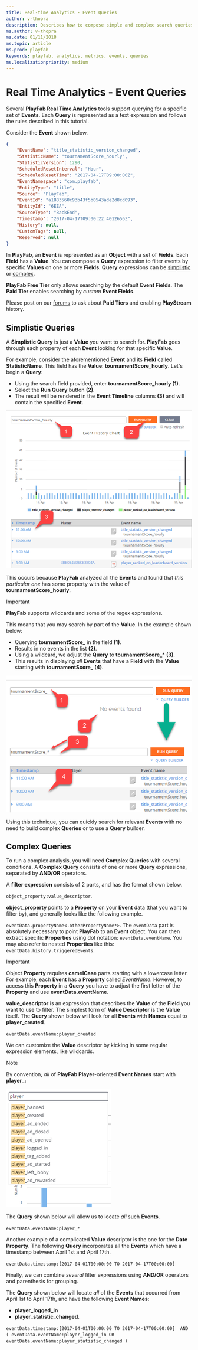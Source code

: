 ```yaml
---
title: Real-time Analytics - Event Queries
author: v-thopra
description: Describes how to compose simple and complex search queries for PlayFab events.
ms.author: v-thopra
ms.date: 01/11/2018
ms.topic: article
ms.prod: playfab
keywords: playfab, analytics, metrics, events, queries
ms.localizationpriority: medium
---
```


# Real Time Analytics - Event Queries

Several **PlayFab Real Time Analytics** tools support querying for a specific set of **Events**. Each **Query** is represented as a text expression and follows the rules described in this tutorial.

Consider the **Event** shown below.

```json
{
    "EventName": "title_statistic_version_changed",
    "StatisticName": "tournamentScore_hourly",
    "StatisticVersion": 1290,
    "ScheduledResetInterval": "Hour",
    "ScheduledResetTime": "2017-04-17T09:00:00Z",
    "EventNamespace": "com.playfab",
    "EntityType": "title",
    "Source": "PlayFab",
    "EventId": "a1883560c93b43f5b0543ade2d8cd093",
    "EntityId": "6EEA",
    "SourceType": "BackEnd",
    "Timestamp": "2017-04-17T09:00:22.4012656Z",
    "History": null,
    "CustomTags": null,
    "Reserved": null
}
```

In **PlayFab**, an **Event** is represented as an **Object** with a set of **Fields**. Each **Field** has a **Value**. You can compose a **Query** expression to filter events by specific **Values** on one or more **Fields**. **Query** expressions can be [simplistic](#simplistic-queries) or [complex](#complex-queries).

**PlayFab Free Tier** only allows searching by the default **Event Fields**. The **Paid Tier** enables searching by *custom* **Event Fields**.

Please post on our [forums](https://community.playfab.com/questions/ask.html) to ask about **Paid Tiers** and enabling **PlayStream** history.

## Simplistic Queries

A **Simplistic Query** is just a **Value** you want to search for. **PlayFab** goes through each property of each **Event** looking for that specific **Value**.

For example, consider the aforementioned **Event** and its **Field** called **StatisticName**.
This field has the **Value**: **tournamentScore_hourly**. Let's begin a **Query**:

- Using the search field provided, enter **tournamentScore_hourly (1)**.
- Select the **Run Query** button **(2)**.
- The result will be rendered in the **Event Timeline** columns **(3)** and will contain the specified **Event**.

![Simplistic Event Query - Straight value](media/tutorials/simplistic-event-query-straight-value.png)  

This occurs because **PlayFab** analyzed all the **Events** and found that *this particular one* has some property with the value of **tournamentScore_hourly**.

> [!IMPORTANT]
> **PlayFab** supports wildcards and some of the regex expressions.

This means that you may search by part of the **Value**. In the example shown below:

- Querying **tournamentScore_** in the field **(1)**.
- Results in no events in the list **(2)**.
- Using a wildcard, we adjust the **Query** to **tournamentScore_*** **(3)**.
- This results in displaying *all* **Events** that have a **Field** with the **Value** starting with **tournamentScore_** **(4)**.

![Simplistic Event Query - Wildcard value](media/tutorials/simplistic-event-query-wildcard-value.png)  

Using this technique, you can quickly search for relevant **Events** with no need to build complex **Queries** or to use a **Query** builder.

## Complex Queries

To run a complex analysis, you will need **Complex Queries** with several conditions. A **Complex Query** consists of one or more **Query** expressions, separated by **AND/OR** operators.

A **filter expression** consists of 2 parts, and has the format shown below.

`object_property:value_descriptor`.

**object_property** points to a **Property** on your **Event** data (that you want to filter by), and generally looks like the following example.

 `eventData.propertyName<.otherPropertyName*>`. The `eventData` part is absolutely necessary to point **PlayFab** to an **Event** object. You can then extract specific **Properties** using dot notation: `eventData.eventName`. You may also refer to nested **Properties** like this: `eventData.history.triggeredEvents`.

> [!IMPORTANT]
> Object **Property** requires **camelCase** parts starting with a lowercase letter. For example, each **Event** has a **Property** called *EventName*. However, to access this **Property** in a **Query** you have to adjust the first letter of the **Property** and use **eventData.eventName**.

**value_descriptor** is an expression that describes the **Value** of the **Field** you want to use to filter. The simplest form of **Value Descriptor** is the **Value** itself. The **Query** shown below will look for all **Events** with **Names** equal to **player_created**.

`eventData.eventName:player_created`

We can customize the **Value** descriptor by kicking in some regular expression elements, like wildcards.

> [!NOTE]
> By convention, *all* of **PlayFab Player**-oriented **Event Names** start with **player_:**

![PlayFab player event names](media/tutorials/playfab-player-event-names.png)  

The **Query** shown below will allow us to locate *all* such **Events**.

`eventData.eventName:player_*`

Another example of a complicated **Value** descriptor is the one for the **Date Property**. The following **Query** incorporates all the **Events** which have a timestamp between April 1st and April 17th.

`eventData.timestamp:[2017-04-01T00:00:00 TO 2017-04-17T00:00:00]`

Finally, we can combine *several* filter expressions using **AND/OR** operators and parenthesis for grouping.

The **Query** shown below will locate *all* of the **Events** that occurred from April 1st to April 17th, and have the following **Event Names**:

- **player_logged_in**
- **player_statistic_changed**.

`eventData.timestamp:[2017-04-01T00:00:00 TO 2017-04-17T00:00:00]  AND ( eventData.eventName:player_logged_in OR eventData.eventName:player_statistic_changed )`
